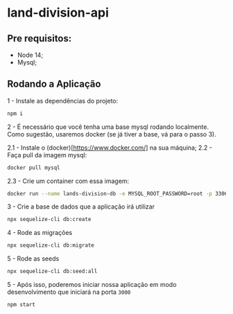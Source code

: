 # land-division-api

## Pre requisitos:

- Node 14;
- Mysql;

## Rodando a Aplicação

1 - Instale as dependências do projeto:

```sh
npm i
```

2 - É necessário que você tenha uma base mysql rodando localmente. Como sugestão, usaremos docker (se já tiver a base, vá para o passo 3).

2.1 - Instale o (docker)[https://www.docker.com/] na sua máquina;
2.2 - Faça pull da imagem mysql:

```sh
docker pull mysql
```

2.3 - Crie um container com essa imagem:

```sh
docker run --name lands-division-db -e MYSQL_ROOT_PASSWORD=root -p 3306:3306 -d mysql:latest
```

3 - Crie a base de dados que a aplicação irá utilizar

```sh
npx sequelize-cli db:create
```

4 - Rode as migrações

```sh
npx sequelize-cli db:migrate
```

5 - Rode as seeds

```sh
npx sequelize-cli db:seed:all
```

5 - Após isso, poderemos iniciar nossa aplicação em modo desenvolvimento que iniciará na porta `3000`

```sh
npm start
```
